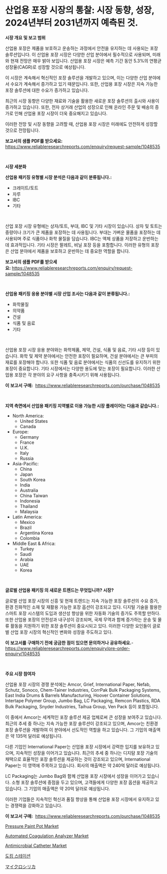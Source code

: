 <p><h1>산업용 포장 시장의 통찰: 시장 동향, 성장, 2024년부터 2031년까지 예측된 것.</h1></p><p><strong>시장 개요 및 보고 범위</strong></p>
<p><p>산업용 포장은 제품을 보호하고 운송하는 과정에서 안전을 유지하는 데 사용되는 포장 솔루션입니다. 이 산업용 포장 시장은 다양한 산업 분야에서 필수적으로 사용되며, 미래와 현재 전망은 매우 밝아 보입니다. 산업용 포장 시장은 예측 기간 동안 5.3%의 연평균 성장율(CAGR)로 성장할 것으로 예상됩니다.</p><p>이 시장은 계속해서 혁신적인 포장 솔루션을 개발하고 있으며, 이는 다양한 산업 분야에서 수요가 계속해서 증가하고 있기 때문입니다. 또한, 산업용 포장 시장은 지속 가능한 포장 솔루션에 대한 수요가 증가하고 있습니다.</p><p>최근의 시장 동향은 다양한 재료와 기술을 활용한 새로운 포장 솔루션의 출시와 사용이 증가하고 있습니다. 또한, 전자 상거래 산업의 성장으로 인해 온라인 주문 및 배송의 증가로 인해 산업용 포장 시장이 더욱 중요해지고 있습니다.</p><p>이러한 전망 및 시장 동향을 고려할 때, 산업용 포장 시장은 미래에도 안전하게 성장할 것으로 전망됩니다.</p></p>
<p><strong>보고서의 샘플 PDF를 받으세요:</strong> <a href="https://www.reliableresearchreports.com/enquiry/request-sample/1048535">https://www.reliableresearchreports.com/enquiry/request-sample/1048535</a></p>
<p>&nbsp;</p>
<p><strong>시장 세분화</strong></p>
<p><strong>산업용 패키징 유형별 시장 분석은 다음과 같이 분류됩니다.:</strong></p>
<p><ul><li>크레이트/토트</li><li>자루</li><li>IBC</li><li>기타</li></ul></p>
<p>&nbsp;</p>
<p><p>산업 포장 시장 유형에는 상자/토트, 부대, IBC 및 기타 시장이 있습니다. 상자 및 토트는 중량이나 크기가 큰 제품을 포장하는 데 사용됩니다. 부대는 가벼운 물품을 포장하는 데 사용되며 주로 식품이나 화학 물질을 담습니다. IBC는 액체 상품을 저장하고 운반하는 데 효과적입니다. 기타 시장은 팔레트, 비닐 포장 등을 포함합니다. 이러한 유형의 포장은 산업 분야에서 제품을 보호하고 운반하는 데 중요한 역할을 합니다.</p></p>
<p><strong>보고서의 샘플 PDF를 받으세요:</strong>&nbsp;<a href="https://www.reliableresearchreports.com/enquiry/request-sample/1048535">https://www.reliableresearchreports.com/enquiry/request-sample/1048535</a></p>
<p>&nbsp;</p>
<p><strong> 산업용 패키징 응용 분야별 시장 산업 조사는 다음과 같이 분류됩니다.:</strong></p>
<p><ul><li>화학물질</li><li>의약품</li><li>건설</li><li>식품 및 음료</li><li>기타</li></ul></p>
<p>&nbsp;</p>
<p><p>산업용 포장 시장 응용 분야와는 화학제품, 제약, 건설, 식품 및 음료, 기타 시장 등이 있습니다. 화학 및 제약 분야에서는 안전한 포장이 필요하며, 건설 분야에서는 큰 부피의 재료를 포장해야 합니다. 또한 식품 및 음료 분야에서는 식품의 신선도를 유지하기 위한 포장이 중요합니다. 기타 시장에서는 다양한 용도에 맞는 포장이 필요합니다. 이러한 산업용 포장은 각 분야의 요구 사항을 충족시키기 위해 사용됩니다.</p></p>
<p><strong>이 보고서 구매:</strong>&nbsp; <a href="https://www.reliableresearchreports.com/purchase/1048535">https://www.reliableresearchreports.com/purchase/1048535</a></p>
<p>&nbsp;</p>
<p><strong>지역 측면에서 산업용 패키징 지역별로 이용 가능한 시장 플레이어는 다음과 같습니다.:</strong></p>
<p><ul>
    <li>
        North America:
        <ul>
            <li>United States</li>
            <li>Canada</li>
        </ul>
    </li>
    <li>
        Europe:
        <ul>
            <li>Germany</li>
            <li>France</li>
            <li>U.K.</li>
            <li>Italy</li>
            <li>Russia</li>
        </ul>
    </li>
    <li>
        Asia-Pacific:
        <ul>
            <li>China</li>
            <li>Japan</li>
            <li>South Korea</li>
            <li>India</li>
            <li>Australia</li>
            <li>China Taiwan</li>
            <li>Indonesia</li>
            <li>Thailand</li>
            <li>Malaysia</li>
        </ul>
    </li>
    <li>
        Latin America:
        <ul>
            <li>Mexico</li>
            <li>Brazil</li>
            <li>Argentina Korea</li>
            <li>Colombia</li>
        </ul>
    </li>
    <li>
        Middle East & Africa:
        <ul>
            <li>Turkey</li>
            <li>Saudi</li>
            <li>Arabia</li>
            <li>UAE</li>
            <li>Korea</li>
        </ul>
    </li>
    </ul></p>
<p>&nbsp;</p>
<p><strong>글로벌 산업용 패키징 의 새로운 트렌드는 무엇입니까? 시장?</strong></p>
<p><p>글로벌 산업 포장 시장의 신흥 및 현재 트렌드는 지속 가능한 포장 솔루션의 수요 증가, 환경 친화적인 소재 및 재활용 가능한 포장 옵션이 강조되고 있다. 디지털 기술을 활용한 스마트 포장 시스템의 도입과 생산성 향상을 위한 자동화 기술의 증가도 주목할 만하다. 또한 산업용 포장의 안전성과 내구성이 강조되며, 국제 무역과 함께 증가하는 운송 및 물류 활동을 지원하기 위한 포장 솔루션이 중요시되고 있다. 이러한 다양한 요인들이 글로벌 산업 포장 시장의 혁신적인 변화와 성장을 주도하고 있다.</p></p>
<p><strong>이 보고서를 구매하기 전에 궁금한 점이 있으면 문의하거나 공유하세요.</strong>- <a href="https://www.reliableresearchreports.com/enquiry/pre-order-enquiry/1048535">https://www.reliableresearchreports.com/enquiry/pre-order-enquiry/1048535</a></p>
<p>&nbsp;</p>
<p><strong>주요 시장 참여자</strong></p>
<p><p>산업용 포장 시장의 경쟁 분석에는 Amcor, Grief, International Paper, Nefab, Schutz, Sonoco, Chem-Tainer Industries, CorrPak Bulk Packaging Systems, East India Drums & Barrels Manufacturing, Hoover Container Solutions, Intertape Polymer Group, Jumbo Bag, LC Packaging, Remcon Plastics, RDA Bulk Packaging, Snyder Industries, Taihua Group, Ven Pack 등이 포함됩니다.</p><p>이 중에서 Amcor는 세계적인 포장 솔루션 제공 업체로써 큰 성장을 보여주고 있습니다. 최근의 추세 중 하나는 지속 가능한 포장 솔루션이 강조되고 있으며, Amcor는 친환경 포장 솔루션을 개발하여 이 분야에서 선도적인 역할을 하고 있습니다. 그 기업의 매출액은 약 135억 달러로 예상됩니다.</p><p>다른 기업인 International Paper는 산업용 포장 시장에서 강력한 입지를 보유하고 있으며, 지속적인 성장을 이어가고 있습니다. 최근의 추세 중 하나는 디지턈 포장 기술의 채택으로 효율적인 포장 솔루션을 제공하는 것이 강조되고 있으며, International Paper는 이 영역에 주목하고 있습니다. 회사의 매출액은 약 240억 달러로 예상됩니다.</p><p>LC Packaging는 Jumbo Bag와 함께 산업용 포장 시장에서 성장을 이어가고 있습니다. 소형 포장 솔루션에 중점을 두고 있으며, 고객들에게 다양한 포장 옵션을 제공하고 있습니다. 그 기업의 매출액은 약 20억 달러로 예상됩니다.</p><p>이러한 기업들은 지속적인 혁신과 품질 향상을 통해 산업용 포장 시장에서 유지하고 있는 경쟁력을 강화하고 있습니다.</p></p>
<p><strong>이 보고서 구매:</strong>&nbsp;&nbsp;<a href="https://www.reliableresearchreports.com/purchase/1048535">https://www.reliableresearchreports.com/purchase/1048535</a></p>
<p><p><a href="https://view.publitas.com/reportprime-1/pressure-paint-pot-market-offers-provide-insightful-data-for-the-time-period-from-2024-to-2031-and-also-provide-analysis-based-on-application-type-and-region/">Pressure Paint Pot Market</a></p><p><a href="https://github.com/vimar16th/Market-Research-Report-List-3/blob/main/automated-coagulation-analyzer-market.md">Automated Coagulation Analyzer Market</a></p><p><a href="https://silk-columnist-571.notion.site/Antimicrobial-Catheter-Market-Research-Report-Forecasted-for-Period-from-2024-2031-by-Market-Type-e27a713dbc054798bf1d9c528f1f2e06">Antimicrobial Catheter Market</a></p><p><a href="https://github.com/laholand/Market-Research-Report-List-2/blob/main/1602723186278.md">도킹 스테이션</a></p><p><a href="https://github.com/mohamedbakry57/Market-Research-Report-List-2/blob/main/2412506186373.md">マイクロシリカ</a></p></p>
